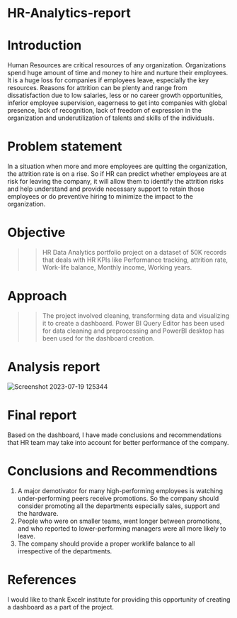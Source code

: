 # HR-Analytics-report
# Introduction
Human Resources are critical resources of any organization. Organizations spend huge amount of time and money to hire and nurture their employees. It is a huge loss for companies if employees leave, especially the key resources. Reasons for attrition can be plenty and range from dissatisfaction due to low salaries, less or no career growth opportunities, inferior employee supervision, eagerness to get into companies with global presence, lack of recognition, lack of freedom of expression in the organization and underutilization of talents and skills of the individuals. 
# Problem statement
In a situation when more and more employees are quitting the organization, the attrition rate is on a rise. So if HR can predict whether employees are at risk for leaving the company, it will allow them to identify the attrition risks and help understand and provide necessary support to retain those employees or do preventive hiring to minimize the impact to the organization.
# Objective
>>HR Data Analytics portfolio project on a dataset of 50K records that deals with HR KPIs like Performance tracking, attrition rate, Work-life balance, Monthly income, Working years.
# Approach
>>The project involved cleaning, transforming data and visualizing it to create a dashboard. 
>>Power BI Query Editor has been used for data cleaning and preprocessing and PowerBI desktop has been used for the dashboard creation.
# Analysis report
![Screenshot 2023-07-19 125344](https://github.com/Vijayselvasingh/HR-Analytics-report/assets/137477443/2a760072-09e4-4809-880f-bfaf7778245d)
# Final report
Based on the dashboard, I have made conclusions and recommendations that HR team may take into account for better performance of the company.
# Conclusions and Recommendtions
1. A major demotivator for many high-performing employees is watching under-performing peers receive promotions. So the company should consider promoting all the departments especially sales, support and the hardware.
2. People who were on smaller teams, went longer between promotions, and who reported to lower-performing managers were all more likely to leave.
3. The company should provide a proper worklife balance to all irrespective of the departments.
# References
I would like to thank Excelr institute for providing this opportunity of creating a dashboard as a part of the project.
